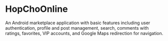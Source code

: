 # HopChoOnline
An Android marketplace application with basic features including user authentication, profile and post management, search, comments with ratings, favorites, VIP accounts, and Google Maps redirection for navigation.
